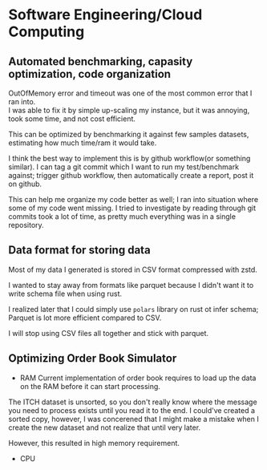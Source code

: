 # Software Engineering/Cloud Computing

## Automated benchmarking, capasity optimization, code organization
OutOfMemory error and timeout was one of the most common error that I ran into.  
I was able to fix it by simple up-scaling my instance, but it was annoying, took some time, and not cost efficient.

This can be optimized by benchmarking it against few samples datasets, estimating how much time/ram it would take.

I think the best way to implement this is by github workflow(or something similar).
I can tag a git commit which I want to run my test/benchmark against; trigger github workflow, then automatically create a report, post it on github.

This can help me organize my code better as well; I ran into situation where some of my code went missing.
I tried to investigate by reading through git commits took a lot of time, as pretty much everything was in a single repository.

## Data format for storing data
Most of my data I generated is stored in CSV format compressed with zstd.  

I wanted to stay away from formats like parquet because I didn't want it to write schema file when using rust.

I realized later that I could simply use `polars` library on rust ot infer schema; Parquet is lot more efficient compared to CSV. 

I will stop using CSV files all together and stick with parquet.

## Optimizing Order Book Simulator
- RAM
Current implementation of order book requires to load up the data on the RAM before it can start processing.

The ITCH dataset is unsorted, so you don't really know where the message you need to process exists until you read it to the end.
I could've created a sorted copy, however, I was concerened that I might make a mistake when I create the new dataset and not realize that until very later.

However, this resulted in high memory requirement.

- CPU

